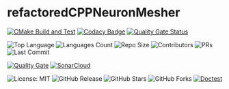 # refactoredCPPNeuronMesher

<!-- ✅ CI & Quality -->
[![CMake Build and Test](https://github.com/jarosado0911/refactoredCPPNeuronMesher/actions/workflows/cmake-single-platform.yml/badge.svg)](https://github.com/jarosado0911/refactoredCPPNeuronMesher/actions/workflows/cmake-single-platform.yml)
[![Codacy Badge](https://app.codacy.com/project/badge/Grade/72da00b5a0934821b462e2e0134d4c9b)](https://app.codacy.com?utm_source=gh&utm_medium=referral&utm_content=&utm_campaign=Badge_grade)
[![Quality Gate Status](https://sonarcloud.io/api/project_badges/measure?project=jarosado0911_refactoredCPPNeuronMesher&metric=alert_status)](https://sonarcloud.io/summary/new_code?id=jarosado0911_refactoredCPPNeuronMesher)
<br/>
<!-- 📊 Repo Stats -->
![Top Language](https://img.shields.io/github/languages/top/jarosado0911/refactoredCPPNeuronMesher)
![Languages Count](https://img.shields.io/github/languages/count/jarosado0911/refactoredCPPNeuronMesher)
![Repo Size](https://img.shields.io/github/repo-size/jarosado0911/refactoredCPPNeuronMesher)
![Contributors](https://img.shields.io/github/contributors/jarosado0911/refactoredCPPNeuronMesher)
![PRs](https://img.shields.io/github/issues-pr/jarosado0911/refactoredCPPNeuronMesher)
![Last Commit](https://img.shields.io/github/last-commit/jarosado0911/refactoredCPPNeuronMesher)
<br/>
<!-- 🔎 SonarCloud -->
[![Quality Gate](https://sonarcloud.io/api/project_badges/quality_gate?project=jarosado0911_refactoredCPPNeuronMesher)](https://sonarcloud.io/summary/new_code?id=jarosado0911_refactoredCPPNeuronMesher)
[![SonarCloud](https://sonarcloud.io/images/project_badges/sonarcloud-light.svg)](https://sonarcloud.io/summary/new_code?id=jarosado0911_refactoredCPPNeuronMesher)
<!-- GitHub -->
![License: MIT](https://img.shields.io/badge/License-MIT-blue.svg)
![GitHub Release](https://img.shields.io/github/v/release/jarosado0911/refactoredCPPNeuronMesher?include_prereleases)
![GitHub Stars](https://img.shields.io/github/stars/jarosado0911/refactoredCPPNeuronMesher?style=social)
![GitHub Forks](https://img.shields.io/github/forks/jarosado0911/refactoredCPPNeuronMesher?style=social)
[![Doctest](https://github.com/jarosado0911/refactoredCPPNeuronMesher/actions/workflows/doctest.yml/badge.svg)](https://github.com/jarosado0911/refactoredCPPNeuronMesher/actions/workflows/doctest.yml)

<br/>
